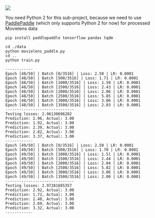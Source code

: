 <img src="https://github.com/zhedongzheng/finch/blob/master/assets/movielens.png">

You need Python 2 for this sub-project, because we need to use [PaddlePaddle](http://www.paddlepaddle.org/) (which only supports Python 2 for now) for processed Movielens data

```
pip install paddlepaddle tensorflow pandas tqdm
```

```
cd ./data
python movielens_paddle.py
cd ..
python train.py
```
```
------------
Epoch [48/50] | Batch [0/3516] | Loss: 2.50 | LR: 0.0001
Epoch [48/50] | Batch [500/3516] | Loss: 1.71 | LR: 0.0001
Epoch [48/50] | Batch [1000/3516] | Loss: 1.50 | LR: 0.0001
Epoch [48/50] | Batch [1500/3516] | Loss: 2.43 | LR: 0.0001
Epoch [48/50] | Batch [2000/3516] | Loss: 2.06 | LR: 0.0001
Epoch [48/50] | Batch [2500/3516] | Loss: 5.85 | LR: 0.0001
Epoch [48/50] | Batch [3000/3516] | Loss: 3.06 | LR: 0.0001
Epoch [48/50] | Batch [3500/3516] | Loss: 2.03 | LR: 0.0001
------------------------------
Testing losses: 2.96130696282
Prediction: 2.96, Actual: 3.00
Prediction: 1.92, Actual: 3.00
Prediction: 2.39, Actual: 3.00
Prediction: 2.82, Actual: 3.00
Prediction: 3.37, Actual: 3.00
------------
Epoch [49/50] | Batch [0/3516] | Loss: 2.50 | LR: 0.0001
Epoch [49/50] | Batch [500/3516] | Loss: 1.70 | LR: 0.0001
Epoch [49/50] | Batch [1000/3516] | Loss: 1.51 | LR: 0.0001
Epoch [49/50] | Batch [1500/3516] | Loss: 2.44 | LR: 0.0001
Epoch [49/50] | Batch [2000/3516] | Loss: 2.04 | LR: 0.0001
Epoch [49/50] | Batch [2500/3516] | Loss: 5.82 | LR: 0.0001
Epoch [49/50] | Batch [3000/3516] | Loss: 3.06 | LR: 0.0001
Epoch [49/50] | Batch [3500/3516] | Loss: 2.00 | LR: 0.0001
------------------------------
Testing losses: 2.97281685357
Prediction: 2.92, Actual: 3.00
Prediction: 1.72, Actual: 3.00
Prediction: 2.40, Actual: 3.00
Prediction: 2.69, Actual: 3.00
Prediction: 3.32, Actual: 3.00
------------

```
